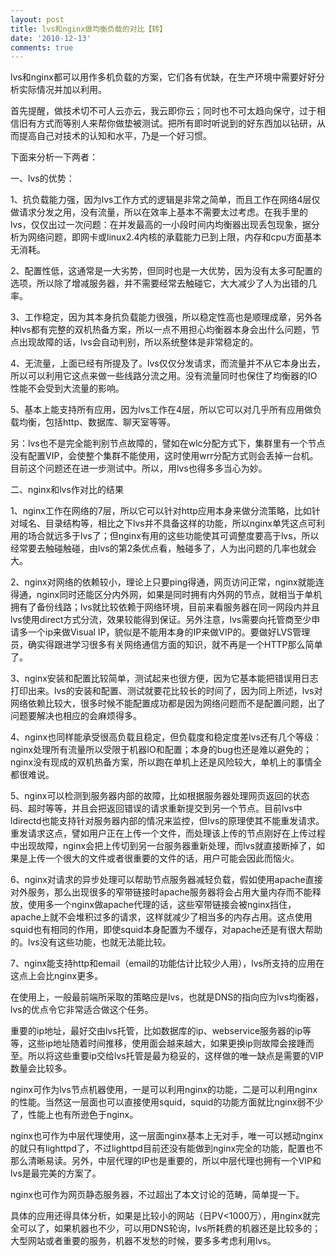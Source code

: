 ```yaml
---
layout: post
title: lvs和nginx做均衡负载的对比【转】
date: '2010-12-13'
comments: true
---
```

lvs和nginx都可以用作多机负载的方案，它们各有优缺，在生产环境中需要好好分析实际情况并加以利用。

首先提醒，做技术切不可人云亦云，我云即你云；同时也不可太趋向保守，过于相信旧有方式而等别人来帮你做垫被测试。把所有即时听说到的好东西加以钻研，从而提高自己对技术的认知和水平，乃是一个好习惯。

下面来分析一下两者：

一、lvs的优势：

1、抗负载能力强，因为lvs工作方式的逻辑是非常之简单，而且工作在网络4层仅做请求分发之用，没有流量，所以在效率上基本不需要太过考虑。在我手里的lvs，仅仅出过一次问题：在并发最高的一小段时间内均衡器出现丢包现象，据分析为网络问题，即网卡或linux2.4内核的承载能力已到上限，内存和cpu方面基本无消耗。

2、配置性低，这通常是一大劣势，但同时也是一大优势，因为没有太多可配置的选项，所以除了增减服务器，并不需要经常去触碰它，大大减少了人为出错的几率。

3、工作稳定，因为其本身抗负载能力很强，所以稳定性高也是顺理成章，另外各种lvs都有完整的双机热备方案，所以一点不用担心均衡器本身会出什么问题，节点出现故障的话，lvs会自动判别，所以系统整体是非常稳定的。

4、无流量，上面已经有所提及了。lvs仅仅分发请求，而流量并不从它本身出去，所以可以利用它这点来做一些线路分流之用。没有流量同时也保住了均衡器的IO性能不会受到大流量的影响。

5、基本上能支持所有应用，因为lvs工作在4层，所以它可以对几乎所有应用做负载均衡，包括http、数据库、聊天室等等。

另：lvs也不是完全能判别节点故障的，譬如在wlc分配方式下，集群里有一个节点没有配置VIP，会使整个集群不能使用，这时使用wrr分配方式则会丢掉一台机。目前这个问题还在进一步测试中。所以，用lvs也得多多当心为妙。

二、nginx和lvs作对比的结果

1、nginx工作在网络的7层，所以它可以针对http应用本身来做分流策略，比如针对域名、目录结构等，相比之下lvs并不具备这样的功能，所以nginx单凭这点可利用的场合就远多于lvs了；但nginx有用的这些功能使其可调整度要高于lvs，所以经常要去触碰触碰，由lvs的第2条优点看，触碰多了，人为出问题的几率也就会大。

2、nginx对网络的依赖较小，理论上只要ping得通，网页访问正常，nginx就能连得通，nginx同时还能区分内外网，如果是同时拥有内外网的节点，就相当于单机拥有了备份线路；lvs就比较依赖于网络环境，目前来看服务器在同一网段内并且lvs使用direct方式分流，效果较能得到保证。另外注意，lvs需要向托管商至少申请多一个ip来做Visual IP，貌似是不能用本身的IP来做VIP的。要做好LVS管理员，确实得跟进学习很多有关网络通信方面的知识，就不再是一个HTTP那么简单了。

3、nginx安装和配置比较简单，测试起来也很方便，因为它基本能把错误用日志打印出来。lvs的安装和配置、测试就要花比较长的时间了，因为同上所述，lvs对网络依赖比较大，很多时候不能配置成功都是因为网络问题而不是配置问题，出了问题要解决也相应的会麻烦得多。

4、nginx也同样能承受很高负载且稳定，但负载度和稳定度差lvs还有几个等级：nginx处理所有流量所以受限于机器IO和配置；本身的bug也还是难以避免的；nginx没有现成的双机热备方案，所以跑在单机上还是风险较大，单机上的事情全都很难说。

5、nginx可以检测到服务器内部的故障，比如根据服务器处理网页返回的状态码、超时等等，并且会把返回错误的请求重新提交到另一个节点。目前lvs中ldirectd也能支持针对服务器内部的情况来监控，但lvs的原理使其不能重发请求。重发请求这点，譬如用户正在上传一个文件，而处理该上传的节点刚好在上传过程中出现故障，nginx会把上传切到另一台服务器重新处理，而lvs就直接断掉了，如果是上传一个很大的文件或者很重要的文件的话，用户可能会因此而恼火。

6、nginx对请求的异步处理可以帮助节点服务器减轻负载，假如使用apache直接对外服务，那么出现很多的窄带链接时apache服务器将会占用大量内存而不能释放，使用多一个nginx做apache代理的话，这些窄带链接会被nginx挡住，apache上就不会堆积过多的请求，这样就减少了相当多的内存占用。这点使用squid也有相同的作用，即使squid本身配置为不缓存，对apache还是有很大帮助的。lvs没有这些功能，也就无法能比较。

7、nginx能支持http和email（email的功能估计比较少人用），lvs所支持的应用在这点上会比nginx更多。

在使用上，一般最前端所采取的策略应是lvs，也就是DNS的指向应为lvs均衡器，lvs的优点令它非常适合做这个任务。

重要的ip地址，最好交由lvs托管，比如数据库的ip、webservice服务器的ip等等，这些ip地址随着时间推移，使用面会越来越大，如果更换ip则故障会接踵而至。所以将这些重要ip交给lvs托管是最为稳妥的，这样做的唯一缺点是需要的VIP数量会比较多。

nginx可作为lvs节点机器使用，一是可以利用nginx的功能，二是可以利用nginx的性能。当然这一层面也可以直接使用squid，squid的功能方面就比nginx弱不少了，性能上也有所逊色于nginx。

nginx也可作为中层代理使用，这一层面nginx基本上无对手，唯一可以撼动nginx的就只有lighttpd了，不过lighttpd目前还没有能做到nginx完全的功能，配置也不那么清晰易读。另外，中层代理的IP也是重要的，所以中层代理也拥有一个VIP和lvs是最完美的方案了。

nginx也可作为网页静态服务器，不过超出了本文讨论的范畴，简单提一下。

具体的应用还得具体分析，如果是比较小的网站（日PV<1000万），用nginx就完全可以了，如果机器也不少，可以用DNS轮询，lvs所耗费的机器还是比较多的；大型网站或者重要的服务，机器不发愁的时候，要多多考虑利用lvs。
